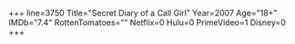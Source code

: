 +++
line=3750
Title="Secret Diary of a Call Girl"
Year=2007
Age="18+"
IMDb="7.4"
RottenTomatoes=""
Netflix=0
Hulu=0
PrimeVideo=1
Disney=0
+++

